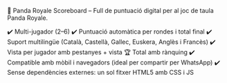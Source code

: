 🐼 Panda Royale Scoreboard – Full de puntuació digital per al joc de taula Panda Royale.

✔️ Multi-jugador (2–6)
✔️ Puntuació automàtica per rondes i total final
✔️ Suport multilingüe (Català, Castellà, Gallec, Euskera, Anglès i Francès)
✔️ Vista per jugador amb pestanyes + vista 🏆 Total amb rànquing
✔️ Compatible amb mòbil i navegadors (ideal per compartir per WhatsApp)
✔️ Sense dependències externes: un sol fitxer HTML5 amb CSS i JS
